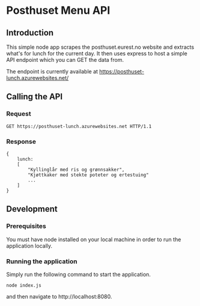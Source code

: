 # Posthuset Menu API

## Introduction

This simple node app scrapes the posthuset.eurest.no website and extracts what's for lunch for the current day.  It then uses express to host a simple API endpoint which you can GET the data from.

The endpoint is currently available at https://posthuset-lunch.azurewebsites.net/

## Calling the API

### Request
```
GET https://posthuset-lunch.azurewebsites.net HTTP/1.1
```

### Response
```
{
    lunch:
    [
        "Kyllinglår med ris og grønnsakker",
        "Kjøttkaker med stekte poteter og ertestuing"
        ...
    ]
}
```

## Development

### Prerequisites
You must have node installed on your local machine in order to run the application locally.

### Running the application

Simply run the following command to start the application.

```
node index.js
```

and then navigate to http://localhost:8080.
